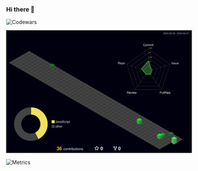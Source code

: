 ### Hi there 👋

![Codewars](https://github.r2v.ch/codewars?user=Chandrika1111)

![](./profile-3d-contrib/profile-night-green.svg)

![Metrics](https://metrics.lecoq.io/codepen?template=classic&leetcode=1&achievements=1&base=header%2C%20activity%2C%20community%2C%20repositories%2C%20metadata&base.indepth=false&base.hireable=false&base.skip=false&achievements=false&achievements.threshold=C&achievements.secrets=true&achievements.display=detailed&achievements.limit=0&leetcode=false&leetcode.user=cosmiclearning1111&leetcode.sections=solved&leetcode.limit.skills=10&leetcode.limit.recent=2&config.timezone=Asia%2FCalcutta)

<!--
**Chandrika11P11/Chandrika11P11** is a ✨ _special_ ✨ repository because its `README.md` (this file) appears on your GitHub profile.

Here are some ideas to get you started:

- 🔭 I’m currently working on ...
- 🌱 I’m currently learning ...
- 👯 I’m looking to collaborate on ...
- 🤔 I’m looking for help with ...
- 💬 Ask me about ...
- 📫 How to reach me: ...
- 😄 Pronouns: ...
- ⚡ Fun fact: ...
-->
